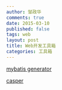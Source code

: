 ```yaml
---
author: 邹政华
comments: true
date: 2015-03-10
published: false 
tags: web
layout: post
title: Web开发工具箱
categories: 工具箱 
---
```


[mybatis generator](http://www.mybatis.org/generator)

[casper](http://docs.casperjs.org/en/latest/index.html)
